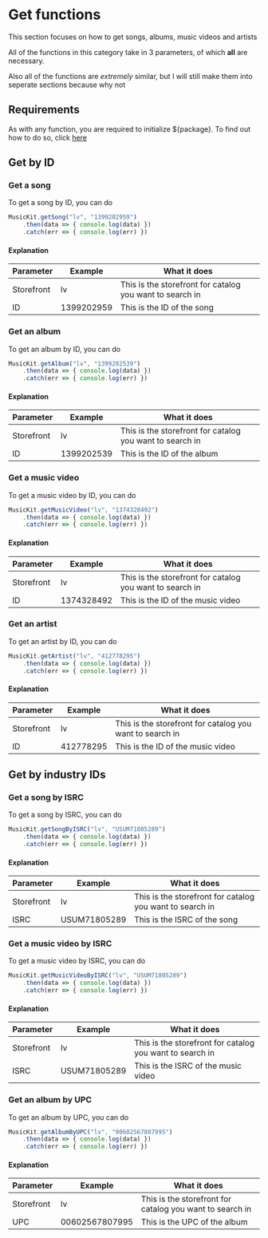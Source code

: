 # Get functions
This section focuses on how to get songs, albums, music videos and artists

All of the functions in this category take in 3 parameters, of which **all** are necessary.

Also all of the functions are *extremely* similar, but I will still make them into seperate sections because why not

## Requirements

As with any function, you are required to initialize ${package}. To find out how to do so, click [here](/initialization.md)

## Get by ID

### Get a song
To get a song by ID, you can do

```js
MusicKit.getSong("lv", "1399202959")
    .then(data => { console.log(data) })
    .catch(err => { console.log(err) })
```

#### Explanation

| Parameter  | Example           | What it does                                                                                                                                                                                   |
|------------|-------------------|------------------------------------------------------------------------------------------------------------------------------------------------------------------------------------------------|
| Storefront | lv                | This is the storefront for catalog you want to search in                                                                                                                                       |
| ID         | 1399202959        | This is the ID of the song                                                                                                                                                                     |

### Get an album
To get an album by ID, you can do

```js
MusicKit.getAlbum("lv", "1399202539")
    .then(data => { console.log(data) })
    .catch(err => { console.log(err) })
```

#### Explanation

| Parameter  | Example           | What it does                                                                                                                                                                                   |
|------------|-------------------|------------------------------------------------------------------------------------------------------------------------------------------------------------------------------------------------|
| Storefront | lv                | This is the storefront for catalog you want to search in                                                                                                                                       |
| ID         | 1399202539        | This is the ID of the album                                                                                                                                                                     |

### Get a music video
To get a music video by ID, you can do

```js
MusicKit.getMusicVideo("lv", "1374328492")
    .then(data => { console.log(data) })
    .catch(err => { console.log(err) })
```

#### Explanation

| Parameter  | Example           | What it does                                                                                                                                                                                   |
|------------|-------------------|------------------------------------------------------------------------------------------------------------------------------------------------------------------------------------------------|
| Storefront | lv                | This is the storefront for catalog you want to search in                                                                                                                                       |
| ID         | 1374328492        | This is the ID of the music video                                                                                                                                                                     |

### Get an artist
To get an artist by ID, you can do

```js
MusicKit.getArtist("lv", "412778295")
    .then(data => { console.log(data) })
    .catch(err => { console.log(err) })
```

#### Explanation

| Parameter  | Example           | What it does                                                                                                                                                                                   |
|------------|-------------------|------------------------------------------------------------------------------------------------------------------------------------------------------------------------------------------------|
| Storefront | lv                | This is the storefront for catalog you want to search in                                                                                                                                       |
| ID         | 412778295        | This is the ID of the music video                                                                                                                                                                     |

## Get by industry IDs

### Get a song by ISRC
To get a song by ISRC, you can do

```js
MusicKit.getSongByISRC("lv", "USUM71805289")
    .then(data => { console.log(data) })
    .catch(err => { console.log(err) })
```

#### Explanation

| Parameter  | Example           | What it does                                                                                                                                                                                   |
|------------|-------------------|------------------------------------------------------------------------------------------------------------------------------------------------------------------------------------------------|
| Storefront | lv                | This is the storefront for catalog you want to search in                                                                                                                                       |
| ISRC         | USUM71805289        | This is the ISRC of the song                                                                                                                                                                     |

### Get a music video by ISRC
To get a music video by ISRC, you can do

```js
MusicKit.getMusicVideoByISRC("lv", "USUM71805289")
    .then(data => { console.log(data) })
    .catch(err => { console.log(err) })
```

#### Explanation

| Parameter  | Example           | What it does                                                                                                                                                                                   |
|------------|-------------------|------------------------------------------------------------------------------------------------------------------------------------------------------------------------------------------------|
| Storefront | lv                | This is the storefront for catalog you want to search in                                                                                                                                       |
| ISRC         | USUM71805289        | This is the ISRC of the music video                                                                                                                                                                     |

### Get an album by UPC
To get an album by UPC, you can do

```js
MusicKit.getAlbumByUPC("lv", "00602567807995")
    .then(data => { console.log(data) })
    .catch(err => { console.log(err) })
```

#### Explanation

| Parameter  | Example           | What it does                                                                                                                                                                                   |
|------------|-------------------|------------------------------------------------------------------------------------------------------------------------------------------------------------------------------------------------|
| Storefront | lv                | This is the storefront for catalog you want to search in                                                                                                                                       |
| UPC         | 00602567807995        | This is the UPC of the album                                                                                                                                                                     |
